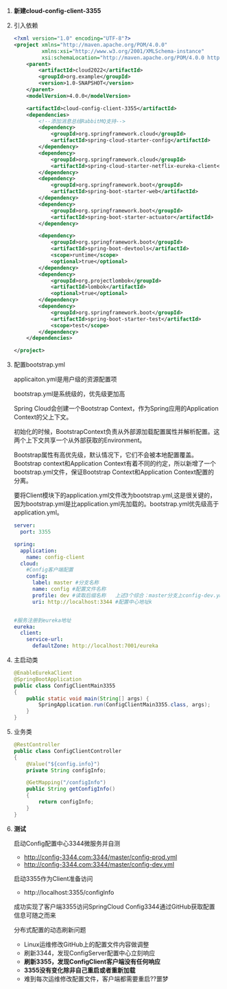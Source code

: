 1. **新建cloud-config-client-3355**

2. 引入依赖

   ```xml
   <?xml version="1.0" encoding="UTF-8"?>
   <project xmlns="http://maven.apache.org/POM/4.0.0"
            xmlns:xsi="http://www.w3.org/2001/XMLSchema-instance"
            xsi:schemaLocation="http://maven.apache.org/POM/4.0.0 http://maven.apache.org/xsd/maven-4.0.0.xsd">
       <parent>
           <artifactId>cloud2022</artifactId>
           <groupId>org.example</groupId>
           <version>1.0-SNAPSHOT</version>
       </parent>
       <modelVersion>4.0.0</modelVersion>
   
       <artifactId>cloud-config-client-3355</artifactId>
       <dependencies>
           <!--添加消息总线RabbitMQ支持-->
           <dependency>
               <groupId>org.springframework.cloud</groupId>
               <artifactId>spring-cloud-starter-config</artifactId>
           </dependency>
           <dependency>
               <groupId>org.springframework.cloud</groupId>
               <artifactId>spring-cloud-starter-netflix-eureka-client</artifactId>
           </dependency>
           <dependency>
               <groupId>org.springframework.boot</groupId>
               <artifactId>spring-boot-starter-web</artifactId>
           </dependency>
           <dependency>
               <groupId>org.springframework.boot</groupId>
               <artifactId>spring-boot-starter-actuator</artifactId>
           </dependency>
   
           <dependency>
               <groupId>org.springframework.boot</groupId>
               <artifactId>spring-boot-devtools</artifactId>
               <scope>runtime</scope>
               <optional>true</optional>
           </dependency>
           <dependency>
               <groupId>org.projectlombok</groupId>
               <artifactId>lombok</artifactId>
               <optional>true</optional>
           </dependency>
           <dependency>
               <groupId>org.springframework.boot</groupId>
               <artifactId>spring-boot-starter-test</artifactId>
               <scope>test</scope>
           </dependency>
       </dependencies>
   
   </project>
   ```

3. 配置bootstrap.yml

   applicaiton.yml是用户级的资源配置项

   bootstrap.yml是系统级的，优先级更加高

   Spring Cloud会创建一个Bootstrap Context，作为Spring应用的Application Context的父上下文。

   初始化的时候，BootstrapContext负责从外部源加载配置属性并解析配置。这两个上下文共享一个从外部获取的Environment。

   Bootstrap属性有高优先级，默认情况下，它们不会被本地配置覆盖。Bootstrap context和Application Context有着不同的约定，所以新增了一个bootstrap.yml文件，保证Bootstrap Context和Application Context配置的分离。

   要将Client模块下的application.yml文件改为bootstrap.yml,这是很关键的，因为bootstrap.yml是比application.yml先加载的。bootstrap.yml优先级高于application.yml。

   ```yaml
   server:
     port: 3355
   
   spring:
     application:
       name: config-client
     cloud:
       #Config客户端配置
       config:
         label: master #分支名称
         name: config #配置文件名称
         profile: dev #读取后缀名称   上述3个综合：master分支上config-dev.yml的配置文件被读取http://config-3344.com:3344/master/config-dev.yml
         uri: http://localhost:3344 #配置中心地址k
   
   
   #服务注册到eureka地址
   eureka:
     client:
       service-url:
         defaultZone: http://localhost:7001/eureka
   ```

4. 主启动类

   ```java
   @EnableEurekaClient
   @SpringBootApplication
   public class ConfigClientMain3355
   {
       public static void main(String[] args) {
           SpringApplication.run(ConfigClientMain3355.class, args);
       }
   }
   ```

5. 业务类

   ```java
   @RestController
   public class ConfigClientController
   {
       @Value("${config.info}")
       private String configInfo;
   
       @GetMapping("/configInfo")
       public String getConfigInfo()
       {
           return configInfo;
       }
   }
   ```

6. **测试**

   启动Config配置中心3344微服务并自测

   * http://config-3344.com:3344/master/config-prod.yml
   * http://config-3344.com:3344/master/config-dev.yml

   启动3355作为Client准备访问

   * http://localhost:3355/configlnfo

   成功实现了客户端3355访问SpringCloud Config3344通过GitHub获取配置信息可随之而来

   分布式配置的动态刷新问题

   * Linux运维修改GitHub上的配置文件内容做调整
   * 刷新3344，发现ConfigServer配置中心立刻响应
   * **刷新3355，发现ConfigClient客户端没有任何响应**
   * **3355没有变化除非自己重启或者重新加载**
   * 难到每次运维修改配置文件，客户端都需要重启??噩梦
     
